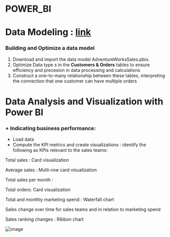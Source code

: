 # POWER_BI

# Data Modeling : [link](https://github.com/hiuuuuuuuu/POWER_BI/blob/main/AdventureWorksSales.pbix)
 ### Building and Optimize a data model
 1. Download and import the data model AdventureWorksSales.pbix.
 2. Optimize Data type s in the **Customers & Orders** tables to ensure efficiency and precesion in data processing and calculations
 3. Construct a one-to-many relationship between these tables, interpreting the connection that one customer can have multiple orders
 
# Data Analysis and Visualization with Power BI
 ### + Indicating business performance: 
 - Load data
 - Compute the KPI metrics and create visualizations :        identify the following as KPIs relevant to the sales teams: 

Total sales : Card visualization

Average sales : Multi-row card visualization

Total sales per month : 

Total orders: Card visualization

Total and monthly marketing spend :  Waterfall chart 

Sales change over time for sales teams and in relation to marketing spend

Sales ranking changes : Ribbon chart

![image](https://github.com/user-attachments/assets/5fe456e7-e45b-4069-b56b-9607dcdcae48)


